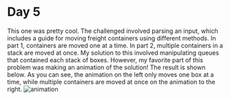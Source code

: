 # Day 5
This one was pretty cool. The challenged involved parsing an input, which includes a guide for moving freight containers using different methods. In part 1, containers are moved one at a time. In part 2, multiple containers in a stack are moved at once. My solution to this involved manipulating queues that contained each stack of boxes. However, my favorite part of this problem was making an animation of the solution! The result is shown below. As you can see, the animation on the left only moves one box at a time, while multiple containers are moved at once on the animation to the right.
![animation](https://github.com/shutch42/Advent-of-Code-2022/blob/main/Day%205/animation/CrateMover.gif)
